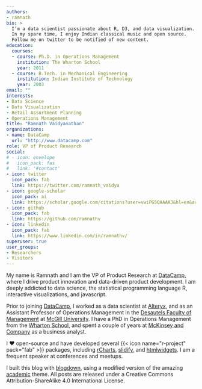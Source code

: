 ```yaml
---
authors:
- ramnath
bio: >
  I’m a data scientist passionate about R, D3, and data visualization.
  In my spare time, I enjoy Indian classical music and open source. 
  Follow me on twitter to be notified of new content.
education:
  courses:
  - course: Ph.D. in Operations Management
    institution: The Wharton School
    year: 2011
  - course: B.Tech. in Mechanical Engineering
    institution: Indian Institute of Technology
    year: 2003
email: ""
interests:
- Data Science
- Data Visualization
- Retail Assortment Planning
- Operations Management
title: "Ramnath Vaidyanathan"
organizations:
- name: DataCamp
  url: "http://www.datacamp.com"
role: VP of Product Research
social:
# - icon: envelope
#   icon_pack: fas
#   link: '#contact'
- icon: twitter
  icon_pack: fab
  link: https://twitter.com/ramnath_vaidya
- icon: google-scholar
  icon_pack: ai
  link: https://scholar.google.com/citations?user=vwiPG5QAAAAJ&hl=en&authuser=1
- icon: github
  icon_pack: fab
  link: https://github.com/ramnathv
- icon: linkedin
  icon_pack: fab
  link: https://www.linkedin.com/in/ramnathv/
superuser: true
user_groups:
- Researchers
- Visitors
---
```


My name is Ramnath and I am the VP of Product Research at
[DataCamp](https://www.datacamp.com), where I drive product innovation and
data-driven product development. I am deeply addicted to data science, the
statistical programming language R, interactive visualizations, and javascript.

Prior to joining [DataCamp](https://www.datacamp.com), I worked as a data
scientist at [Alteryx](https://www.alteryx.com), and as an Assistant Professor
of Operations Management in the [Desautels Faculty of
Management](https://www.mcgill.ca/desautels/) at [McGill
University](https://www.mcgill.ca). I have a PhD in Operations Management from
the [Wharton School](https://www.wharton.upenn.edu/), and spent a couple of
years at [McKinsey and Company](https://www.mckinsey.com) as a business analyst.

I :heart: open-source and have developed several {{< icon name="r-project"
pack="fab" >}} packages, including
[rCharts](http://github.com/ramnathv/rCharts), [slidify](http://slidify.org),
and [htmlwidgets](http://htmlwidgets.org). I am a frequent speaker at
conferences and meetups.

I built this blog with [blogdown](https://bookdown.org/yihui/blogdown/), using a
modified version of the amazing [academic](https://sourcethemes.com/academic/)
theme. All posts are released under a Creative Commons
Attribution-ShareAlike 4.0 International License.
